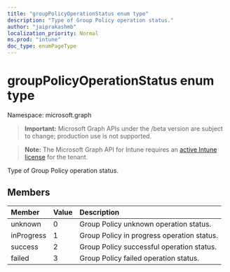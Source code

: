 ```yaml
---
title: "groupPolicyOperationStatus enum type"
description: "Type of Group Policy operation status."
author: "jaiprakashmb"
localization_priority: Normal
ms.prod: "intune"
doc_type: enumPageType
---
```


# groupPolicyOperationStatus enum type

Namespace: microsoft.graph

> **Important:** Microsoft Graph APIs under the /beta version are subject to change; production use is not supported.

> **Note:** The Microsoft Graph API for Intune requires an [active Intune license](https://go.microsoft.com/fwlink/?linkid=839381) for the tenant.

Type of Group Policy operation status.

## Members
|Member|Value|Description|
|:---|:---|:---|
|unknown|0|Group Policy unknown operation status.|
|inProgress|1|Group Policy in progress operation status.|
|success|2|Group Policy successful operation status.|
|failed|3|Group Policy failed operation status.|
